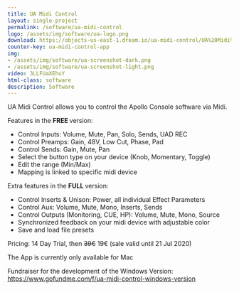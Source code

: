 ```yaml
---
title: UA Midi Control
layout: single-project
permalink: /software/ua-midi-control
logo: /assets/img/software/ua-logo.png
download: https://objects-us-east-1.dream.io/ua-midi-control/UA%20Midi%20Control.zip
counter-key: ua-midi-control-app
img: 
- /assets/img/software/ua-screenshot-dark.png
- /assets/img/software/ua-screenshot-light.png
video: 3LLFUaXEhuY
html-class: software
description: Software
---
```


UA Midi Control allows you to control the Apollo Console software via Midi.

Features in the <b> FREE </b> version:
- Control Inputs: Volume, Mute, Pan, Solo, Sends, UAD REC
- Control Preamps: Gain, 48V, Low Cut, Phase, Pad 
- Control Sends: Gain, Mute, Pan
- Select the button type on your device (Knob, Momentary, Toggle)
- Edit the range (Min/Max)
- Mapping is linked to specific midi device

Extra features in the <b> FULL </b> version:
- Control Inserts & Unison: Power, all individual Effect Parameters
- Control Aux: Volume, Mute, Mono, Inserts, Sends
- Control Outputs (Monitoring, CUE, HP): Volume, Mute, Mono, Source
- Synchronized feedback on your midi device with adjustable color
- Save and load file presets

Pricing: 14 Day Trial, then ~~39€~~ 19€ (sale valid until 21 Jul 2020)

The App is currently only available for Mac <i style="margin-left: 2px" class="fa fa-apple"></i>

Fundraiser for the development of the Windows Version: https://www.gofundme.com/f/ua-midi-control-windows-version
